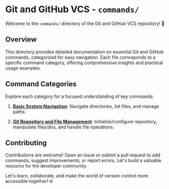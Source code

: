# Git and GitHub VCS - `commands/`

Welcome to the `commands/` directory of the Git and GitHub VCS repository! 🚀

## Overview

This directory provides detailed documentation on essential Git and GitHub commands, categorized for easy navigation. Each file corresponds to a specific command category, offering comprehensive insights and practical usage examples.

## Command Categories

Explore each category for a focused understanding of key commands.

1. [**Basic System Navigation**](commands/basic_system_navigation.txt): Navigate directories, list files, and manage paths.

2. [**Git Repository and File Management**](commands/git_repository_and_file_management.txt): Initialize/configure repository, manipulate files/dirs, and handle file operations.

## Contributing

Contributions are welcome! Open an issue or submit a pull request to add commands, suggest improvements, or report errors. Let's build a valuable resource for the developer community.

Let's learn, collaborate, and make the world of version control more accessible together! 🌐
